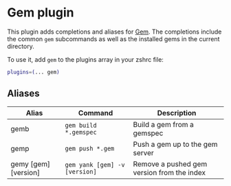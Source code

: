 # Gem plugin

This plugin adds completions and aliases for [Gem](https://rubygems.org/). The completions include the common `gem` subcommands as well as the installed gems in the current directory.

To use it, add `gem` to the plugins array in your zshrc file:

```zsh
plugins=(... gem)
```

## Aliases

| Alias                | Command                       | Description                                |
| -------------------- | ----------------------------- | ------------------------------------------ |
| gemb                 | `gem build *.gemspec`         | Build a gem from a gemspec                 |
| gemp                 | `gem push *.gem`              | Push a gem up to the gem server            |
| gemy [gem] [version] | `gem yank [gem] -v [version]` | Remove a pushed gem version from the index |

